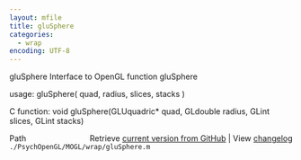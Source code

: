 ```yaml
---
layout: mfile
title: gluSphere
categories:
  - wrap
encoding: UTF-8
---
```


gluSphere  Interface to OpenGL function gluSphere  

usage:  gluSphere( quad, radius, slices, stacks )  

C function:  void gluSphere(GLUquadric\* quad, GLdouble radius, GLint slices, GLint stacks)  


<div class="code_header" style="text-align:right;">
  <span style="float:left;">Path&nbsp;&nbsp;</span> <span class="counter">Retrieve <a href=
  "https://raw.github.com/Psychtoolbox-3/Psychtoolbox-3/beta/./PsychOpenGL/MOGL/wrap/gluSphere.m">current version from GitHub</a> | View <a href=
  "https://github.com/Psychtoolbox-3/Psychtoolbox-3/commits/beta/./PsychOpenGL/MOGL/wrap/gluSphere.m">changelog</a></span>
</div>
<div class="code">
  <code>./PsychOpenGL/MOGL/wrap/gluSphere.m</code>
</div>
